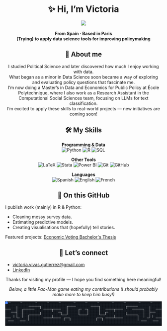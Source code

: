 <div align="center">

# ✨ Hi, I’m Victoria  

<img src="https://media.giphy.com/media/JIX9t2j0ZTN9S/giphy.gif" width="200" />

**From Spain · Based in Paris**  
**(Trying) to apply data science tools for improving policymaking**  

## 🌱 About me  

I studied Political Science and later discovered how much I enjoy working with data.  
What began as a minor in Data Science soon became a way of exploring and evaluating policy questions that fascinate me.  
I’m now doing a Master’s in Data and Economics for Public Policy at École Polytechnique, where I also work as a Research Assistant in the Computational Social Sciences team, focusing on LLMs for text classification.  
I’m excited to apply these skills to real-world projects — new initiatives are coming soon!

  
## 🛠 My Skills  

**Programming & Data**  
![Python](https://img.shields.io/badge/Python-3776AB?style=for-the-badge&logo=python&logoColor=white) ![R](https://img.shields.io/badge/R-276DC3?style=for-the-badge&logo=r&logoColor=white) ![SQL](https://img.shields.io/badge/SQL-336791?style=for-the-badge&logo=postgresql&logoColor=white)

**Other Tools**  
![LaTeX](https://img.shields.io/badge/LaTeX-008080?style=for-the-badge&logo=latex&logoColor=white) ![Stata](https://img.shields.io/badge/Stata-1E90FF?style=for-the-badge&logo=stata&logoColor=white) ![Power BI](https://img.shields.io/badge/Power%20BI-F2C811?style=for-the-badge&logo=powerbi&logoColor=black) ![Git](https://img.shields.io/badge/Git-F05032?style=for-the-badge&logo=git&logoColor=white) ![GitHub](https://img.shields.io/badge/GitHub-181717?style=for-the-badge&logo=github&logoColor=white)  

**Languages**  
![Spanish](https://img.shields.io/badge/Spanish-Native-red?style=for-the-badge) ![English](https://img.shields.io/badge/English-C2-blue?style=for-the-badge) ![French](https://img.shields.io/badge/French-B2-lightgrey?style=for-the-badge)  

</div>

<div align="center">
  
## 📂 On this GitHub  

</div>

I publish work (mainly) in R & Python:  
- Cleaning messy survey data.
- Estimating predictive models.  
- Creating visualisations that (hopefully) tell stories.

Featured projects: [Economic Voting Bachelor's Thesis](https://github.com/victoriavivass/EconomicVoting_Analysis)  

<div align="center">

## 💌 Let’s connect  

</div>

- [victoria.vivas.gutierrez@gmail.com](mailto:victoria.vivas.gutierrez@gmail.com)  
- [LinkedIn](https://www.linkedin.com/in/mar%C3%ADa-victoria-vivas-guti%C3%A9rrez-a5aa95252/)  

<div align="center">
  
Thanks for visiting my profile — I hope you find something here meaningful!

*Below, a little Pac-Man game eating my contributions (I should probably make more to keep him busy!)*

<img
  alt="Pac-Man contribution graph"
  src="https://raw.githubusercontent.com/victoriavivass/victoriavivass/output/pacman-contribution-graph-dark.svg"
  width="700"
/>

</div>


